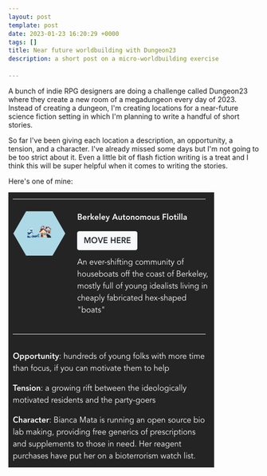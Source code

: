 ```yaml
---
layout: post
template: post
date: 2023-01-23 16:20:29 +0000
tags: []
title: Near future worldbuilding with Dungeon23
description: a short post on a micro-worldbuilding exercise

---
```

A bunch of indie RPG designers are doing a challenge called Dungeon23 where they create a new room of a megadungeon every day of 2023. Instead of creating a dungeon, I'm creating locations for a near-future science fiction setting in which I'm planning to write a handful of short stories.

So far I've been giving each location a description, an opportunity, a tension, and a character. I've already missed some days but I'm not going to be too strict about it. Even a little bit of flash fiction writing is a treat and I think this will be super helpful when it comes to writing the stories.

Here's one of mine:

![an example location: the Berkeley Autonomous Flotilla ](/images/screenshot-2023-01-15-at-11-21-43-pm.png)